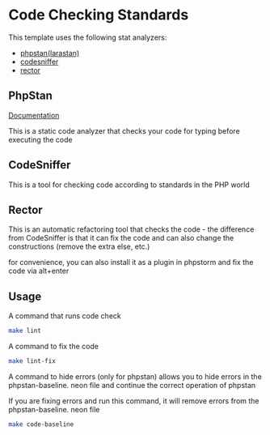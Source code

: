 # Code Checking Standards

This template uses the following stat analyzers:

* [phpstan(larastan)](https://github.com/larastan/larastan)
* [codesniffer](https://github.com/squizlabs/PHP_CodeSniffer)
* [rector](https://github.com/driftingly/rector-laravel)

## PhpStan

[Documentation](https://phpstan.org/)

This is a static code analyzer that checks your code for
typing before executing the code

## CodeSniffer

This is a tool for checking code according to standards in the PHP world

## Rector

This is an automatic refactoring tool that checks the code - the difference from CodeSniffer is that it can fix
the code and can also change the constructions (remove the extra else, etc.)

for convenience, you can also install it as a plugin in phpstorm and fix the code via alt+enter

## Usage

A command that runs code check

```bash
make lint
```

A command to fix the code

```bash
make lint-fix
```

A command to hide errors (only for phpstan) allows you to hide errors in the phpstan-baseline. neon file and continue the correct operation of phpstan

If you are fixing errors and run this command, it will remove errors from the phpstan-baseline. neon file

```bash
make code-baseline
```
